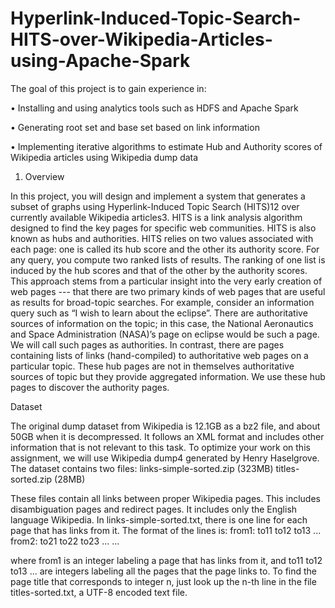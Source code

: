 # Hyperlink-Induced-Topic-Search-HITS-over-Wikipedia-Articles-using-Apache-Spark

The goal of this project is to gain experience in:

• Installing and using analytics tools such as HDFS and Apache Spark

• Generating root set and base set based on link information

• Implementing iterative algorithms to estimate Hub and Authority scores of Wikipedia articles using Wikipedia dump data

1. Overview

In this project, you will design and implement a system that generates a subset of graphs using Hyperlink-Induced Topic Search (HITS)12 over currently available Wikipedia
articles3. HITS is a link analysis algorithm designed to find the key pages for specific web communities. HITS is also known as hubs and authorities. HITS relies on two values associated with each page: one is called its hub score and the other its authority score. For any query, you compute two ranked lists of results. The ranking of one list is induced by the hub scores and that of the other by the authority scores. This approach stems from a particular insight into the very early creation of web pages --- that there are two primary kinds of web pages that are useful as results for broad-topic searches. For example, consider an information query such as “I wish to learn about the eclipse”. There are authoritative sources of information on the topic; in this case, the National Aeronautics and Space Administration (NASA)’s page on eclipse would be such a page. We will call such pages as authorities. In contrast, there are pages containing lists of links (hand-compiled) to authoritative web pages on a particular topic. These hub pages are not in themselves authoritative sources of topic but they provide aggregated information. We use these hub pages to discover the authority pages.


Dataset

The original dump dataset from Wikipedia is 12.1GB as a bz2 file, and about 50GB when it is decompressed. It follows an XML format and includes other information that is not relevant to this task. To optimize your work on this assignment, we will use Wikipedia dump4 generated by Henry Haselgrove. 
The dataset contains two files:
links-simple-sorted.zip (323MB)
titles-sorted.zip (28MB)

These files contain all links between proper Wikipedia pages. This includes disambiguation pages and redirect pages. It includes only the English language Wikipedia.
In links-simple-sorted.txt, there is one line for each page that has links from it. The
format of the lines is:
from1: to11 to12 to13 ...
from2: to21 to22 to23 ...
...

where from1 is an integer labeling a page that has links from it, and to11 to12 to13 ... are integers labeling all the pages that the page links to. To find the page title that corresponds to integer n, just look up the n-th line in the file titles-sorted.txt, a UTF-8 encoded text file.
